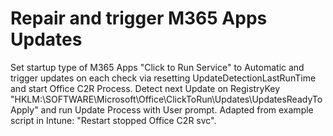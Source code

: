 # Repair and trigger M365 Apps Updates

Set startup type of M365 Apps "Click to Run Service" to Automatic and trigger updates on each check via resetting UpdateDetectionLastRunTime and start Office C2R Process.
Detect next Update on RegistryKey "HKLM:\SOFTWARE\Microsoft\Office\ClickToRun\Updates\UpdatesReadyToApply" and run Update Process with User prompt.
Adapted from example script in Intune: "Restart stopped Office C2R svc".